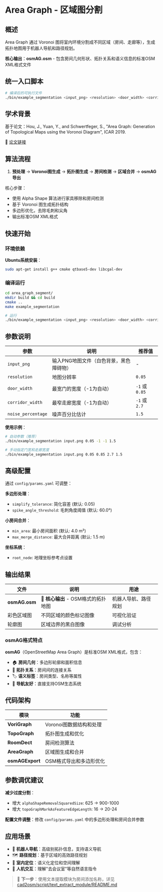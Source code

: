 # Area Graph - 区域图分割

## 概述

Area Graph 通过 Voronoi 图将室内环境分割成不同区域（房间、走廊等），生成拓扑地图用于机器人导航和路径规划。

**核心输出**：**osmAG.osm** - 包含房间几何形状、拓扑关系和语义信息的标准OSM XML格式文件

## 统一入口脚本

```bash
# 编译后的可执行文件
./bin/example_segmentation <input_png> <resolution> <door_width> <corridor_width> <noise_percentage>
```

## 学术背景

基于论文：Hou, J., Yuan, Y., and Schwertfeger, S., "Area Graph: Generation of Topological Maps using the Voronoi Diagram", ICAR 2019.

📄 [论文链接](https://arxiv.org/abs/1910.01019)

## 算法流程

1. **预处理** → **Voronoi图生成** → **拓扑图生成** → **房间检测** → **区域合并** → **osmAG导出**

核心步骤：
- 使用 Alpha Shape 算法进行家具移除和房间检测
- 基于 Voronoi 图生成拓扑结构
- 多边形优化，去除毛刺和尖角
- 输出标准OSM XML格式

## 快速开始

### 环境依赖

**Ubuntu系统安装**：
```bash
sudo apt-get install g++ cmake qtbase5-dev libcgal-dev
```

### 编译运行

```bash
cd area_graph_segment/
mkdir build && cd build
cmake ..
make example_segmentation

# 运行
./bin/example_segmentation <input_png> <resolution> <door_width> <corridor_width> <noise_percentage>
```

## 参数说明

| 参数 | 说明 | 推荐值 |
|------|------|--------|
| `input_png` | 输入PNG地图文件（白色背景，黑色障碍物） | - |
| `resolution` | 地图分辨率 | `0.05` |
| `door_width` | 最宽门的宽度（-1为自动） | `-1` 或 `0.85` |
| `corridor_width` | 最窄走廊宽度（-1为自动） | `-1` 或 `2.7` |
| `noise_percentage` | 噪声百分比估计 | `1.5` |

**使用示例**：
```bash
# 自动参数（推荐）
./bin/example_segmentation input.png 0.05 -1 -1 1.5

# 手动指定门宽和走廊宽度
./bin/example_segmentation input.png 0.05 0.85 2.7 1.5
```

## 高级配置

通过 `config/params.yaml` 可调整：

**多边形处理**：
- `simplify_tolerance`: 简化容差 (默认: 0.05)
- `spike_angle_threshold`: 毛刺角度阈值 (默认: 60.0°)

**小房间合并**：
- `min_area`: 最小房间面积 (默认: 4.0 m²)
- `max_merge_distance`: 最大合并距离 (默认: 1.5 m)

**坐标系统**：
- `root_node`: 地理坐标参考点设置

## 输出结果

| 文件 | 说明 | 用途 |
|------|------|------|
| **osmAG.osm** | 🎯 **核心输出** - OSM格式的拓扑地图 | 机器人导航、路径规划 |
| 彩色区域图 | 不同区域的颜色标记图像 | 可视化验证 |
| 轮廓图 | 区域边界的黑白图像 | 调试分析 |

### osmAG格式特点

**osmAG**（OpenStreetMap Area Graph）是标准OSM XML格式，包含：
- 🏠 **房间几何**：多边形轮廓和面积信息
- 🔗 **拓扑关系**：房间间的连接关系
- 🏷️ **语义标签**：房间类型、名称等属性
- 🎯 **导航友好**：直接支持OSM生态系统

## 代码架构

| 模块 | 功能 |
|------|------|
| **VoriGraph** | Voronoi图数据结构和处理 |
| **TopoGraph** | 拓扑图生成和优化 |
| **RoomDect** | 房间检测算法 |
| **AreaGraph** | 区域图生成和合并 |
| **osmAGExport** | OSM格式导出和多边形优化 |

## 参数调优建议

**减少过度分割**：
- 增大 `alphaShapeRemovalSquaredSize`: 625 → 900-1000
- 增大 `topoGraphMarkAsFeatureEdgeLength`: 16 → 20-24

**配置文件调整**：修改 `config/params.yaml` 中的多边形处理和房间合并参数

## 应用场景

- 🤖 **机器人导航**：高级别拓扑信息，支持语义导航
- 🗺️ **路径规划**：基于区域的高效路径规划
- 📍 **室内定位**：语义化定位和空间理解
- 💬 **人机交互**：理解"去会议室"等自然语言指令

> 📝 **下一步**：使用文本提取模块为房间添加名称，详见 [cad2osm/script/text_extract_module/README.md](../cad2osm/script/text_extract_module/README.md)
